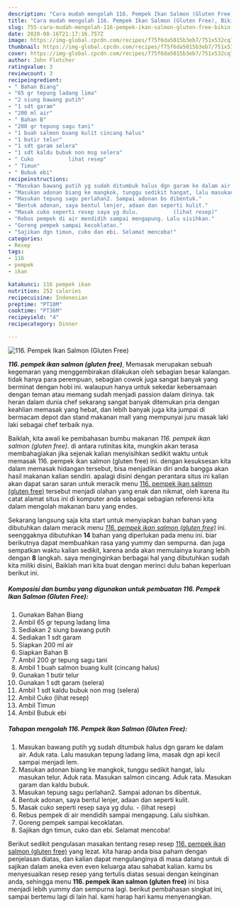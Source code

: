 ```yaml
---
description: "Cara mudah mengolah 116. Pempek Ikan Salmon (Gluten Free), Bikin Ngiler"
title: "Cara mudah mengolah 116. Pempek Ikan Salmon (Gluten Free), Bikin Ngiler"
slug: 755-cara-mudah-mengolah-116-pempek-ikan-salmon-gluten-free-bikin-ngiler
date: 2020-08-16T21:17:16.757Z
image: https://img-global.cpcdn.com/recipes/f75f6da5015b3eb7/751x532cq70/116-pempek-ikan-salmon-gluten-free-foto-resep-utama.jpg
thumbnail: https://img-global.cpcdn.com/recipes/f75f6da5015b3eb7/751x532cq70/116-pempek-ikan-salmon-gluten-free-foto-resep-utama.jpg
cover: https://img-global.cpcdn.com/recipes/f75f6da5015b3eb7/751x532cq70/116-pempek-ikan-salmon-gluten-free-foto-resep-utama.jpg
author: John Fletcher
ratingvalue: 3
reviewcount: 3
recipeingredient:
- " Bahan Biang"
- "65 gr tepung ladang lima"
- "2 siung bawang putih"
- "1 sdt garam"
- "200 ml air"
- " Bahan B"
- "200 gr tepung sagu tani"
- "1 buah salmon buang kulit cincang halus"
- "1 butir telur"
- "1 sdt garam selera"
- "1 sdt kaldu bubuk non msg selera"
- " Cuko           lihat resep"
- " Timun"
- " Bubuk ebi"
recipeinstructions:
- "Masukan bawang putih yg sudah ditumbuk halus dgn garam ke dalam air. Aduk rata. Lalu masukan tepung ladang lima, masak dgn api kecil sampai menjadi lem."
- "Masukan adonan biang ke mangkok, tunggu sedikit hangat, lalu masukan telur. Aduk rata. Masukan salmon cincang. Aduk rata. Masukan garam dan kaldu bubuk."
- "Masukan tepung sagu perlahan2. Sampai adonan bs dibentuk."
- "Bentuk adonan, saya bentul lenjer, adaan dan seperti kulit."
- "Masak cuko seperti resep saya yg dulu.           (lihat resep)"
- "Rebus pempek di air mendidih sampai mengapung. Lalu sisihkan."
- "Goreng pempek sampai kecoklatan."
- "Sajikan dgn timun, cuko dan ebi. Selamat mencoba!"
categories:
- Resep
tags:
- 116
- pempek
- ikan

katakunci: 116 pempek ikan 
nutrition: 252 calories
recipecuisine: Indonesian
preptime: "PT10M"
cooktime: "PT36M"
recipeyield: "4"
recipecategory: Dinner

---
```



![116. Pempek Ikan Salmon (Gluten Free)](https://img-global.cpcdn.com/recipes/f75f6da5015b3eb7/751x532cq70/116-pempek-ikan-salmon-gluten-free-foto-resep-utama.jpg)

<b><i>116. pempek ikan salmon (gluten free)</i></b>, Memasak merupakan sebuah kegemaran yang menggembirakan dilakukan oleh sebagian besar kalangan. tidak hanya para perempuan, sebagian cowok juga sangat banyak yang berminat dengan hobi ini. walaupun hanya untuk sekedar kebersamaan dengan teman atau memang sudah menjadi passion dalam dirinya. tak heran dalam dunia chef sekarang sangat banyak ditemukan pria dengan keahlian memasak yang hebat, dan lebih banyak juga kita jumpai di bermacam depot dan stand makanan mall yang mempunyai juru masak laki laki sebagai chef terbaik nya.

Baiklah, kita awali ke pembahasan bumbu makanan <i>116. pempek ikan salmon (gluten free)</i>. di antara rutinitas kita, mungkin akan terasa membahagiakan jika sejenak kalian menyisihkan sedikit waktu untuk memasak 116. pempek ikan salmon (gluten free) ini. dengan kesuksesan kita dalam memasak hidangan tersebut, bisa menjadikan diri anda bangga akan hasil makanan kalian sendiri. apalagi disini dengan perantara situs ini kalian akan dapat saran saran untuk meracik menu <u>116. pempek ikan salmon (gluten free)</u> tersebut menjadi olahan yang enak dan nikmat, oleh karena itu catat alamat situs ini di komputer anda sebagai sebagian referensi kita dalam mengolah makanan baru yang endes.




Sekarang langsung saja kita start untuk menyiapkan bahan bahan yang dibutuhkan dalam meracik menu <u><i>116. pempek ikan salmon (gluten free)</i></u> ini. seenggaknya dibutuhkan <b>14</b> bahan yang diperlukan pada menu ini. biar berikutnya dapat membuahkan rasa yang yummy dan sempurna. dan juga sempatkan waktu kalian sedikit, karena anda akan memulainya kurang lebih dengan <b>8</b> langkah. saya menginginkan berbagai hal yang dibutuhkan sudah kita miliki disini, Baiklah mari kita buat dengan merinci dulu bahan keperluan berikut ini.

<!--inarticleads1-->

##### Komposisi dan bumbu yang digunakan untuk pembuatan 116. Pempek Ikan Salmon (Gluten Free):

1. Gunakan  Bahan Biang
1. Ambil 65 gr tepung ladang lima
1. Sediakan 2 siung bawang putih
1. Sediakan 1 sdt garam
1. Siapkan 200 ml air
1. Siapkan  Bahan B
1. Ambil 200 gr tepung sagu tani
1. Ambil 1 buah salmon buang kulit (cincang halus)
1. Gunakan 1 butir telur
1. Gunakan 1 sdt garam (selera)
1. Ambil 1 sdt kaldu bubuk non msg (selera)
1. Ambil  Cuko           (lihat resep)
1. Ambil  Timun
1. Ambil  Bubuk ebi




<!--inarticleads2-->

##### Tahapan mengolah 116. Pempek Ikan Salmon (Gluten Free):

1. Masukan bawang putih yg sudah ditumbuk halus dgn garam ke dalam air. Aduk rata. Lalu masukan tepung ladang lima, masak dgn api kecil sampai menjadi lem.
1. Masukan adonan biang ke mangkok, tunggu sedikit hangat, lalu masukan telur. Aduk rata. Masukan salmon cincang. Aduk rata. Masukan garam dan kaldu bubuk.
1. Masukan tepung sagu perlahan2. Sampai adonan bs dibentuk.
1. Bentuk adonan, saya bentul lenjer, adaan dan seperti kulit.
1. Masak cuko seperti resep saya yg dulu. -           (lihat resep)
1. Rebus pempek di air mendidih sampai mengapung. Lalu sisihkan.
1. Goreng pempek sampai kecoklatan.
1. Sajikan dgn timun, cuko dan ebi. Selamat mencoba!




Berikut sedikit pengulasan masakan tentang resep resep <u>116. pempek ikan salmon (gluten free)</u> yang lezat. kita harap anda bisa paham dengan penjelasan diatas, dan kalian dapat mengulanginya di masa datang untuk di sajikan dalam aneka even even keluarga atau sahabat kalian. kamu bs menyesuaikan resep resep yang tertulis diatas sesuai dengan keinginan anda, sehingga menu <b>116. pempek ikan salmon (gluten free)</b> ini bisa menjadi lebih yummy dan sempurna lagi. berikut pembahasan singkat ini, sampai bertemu lagi di lain hal. kami harap hari kamu menyenangkan.

